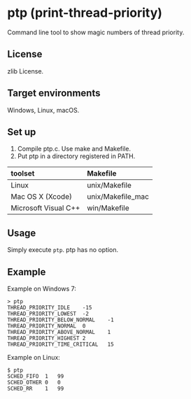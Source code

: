 ptp (print-thread-priority)
===========================

Command line tool to show magic numbers of thread priority.

License
-------

zlib License.

Target environments
-------------------

Windows, Linux, macOS.

Set up
------

1. Compile ptp.c. Use make and Makefile.
2. Put ptp in a directory registered in PATH.

| toolset              | Makefile           |
|:---------------------|:-------------------|
| Linux                | unix/Makefile      |
| Mac OS X (Xcode)     | unix/Makefile\_mac |
| Microsoft Visual C++ | win/Makefile       |

Usage
-----

Simply execute `ptp`. ptp has no option.

Example
-------

Example on Windows 7:

    > ptp
    THREAD_PRIORITY_IDLE	-15
    THREAD_PRIORITY_LOWEST	-2
    THREAD_PRIORITY_BELOW_NORMAL	-1
    THREAD_PRIORITY_NORMAL	0
    THREAD_PRIORITY_ABOVE_NORMAL	1
    THREAD_PRIORITY_HIGHEST	2
    THREAD_PRIORITY_TIME_CRITICAL	15

Example on Linux:

    $ ptp
    SCHED_FIFO	1	99
    SCHED_OTHER	0	0
    SCHED_RR	1	99
